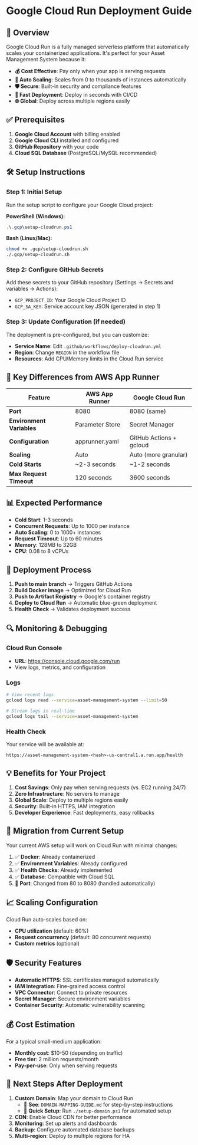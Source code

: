 # Google Cloud Run Deployment Guide

## 🚀 Overview

Google Cloud Run is a fully managed serverless platform that automatically scales your containerized applications. It's perfect for your Asset Management System because it:

- **💰 Cost Effective**: Pay only when your app is serving requests
- **🔄 Auto Scaling**: Scales from 0 to thousands of instances automatically
- **🛡️ Secure**: Built-in security and compliance features
- **🚀 Fast Deployment**: Deploy in seconds with CI/CD
- **🌐 Global**: Deploy across multiple regions easily

## ✅ Prerequisites

1. **Google Cloud Account** with billing enabled
2. **Google Cloud CLI** installed and configured
3. **GitHub Repository** with your code
4. **Cloud SQL Database** (PostgreSQL/MySQL recommended)

## 🛠️ Setup Instructions

### Step 1: Initial Setup
Run the setup script to configure your Google Cloud project:

**PowerShell (Windows):**
```powershell
.\.gcp\setup-cloudrun.ps1
```

**Bash (Linux/Mac):**
```bash
chmod +x .gcp/setup-cloudrun.sh
./.gcp/setup-cloudrun.sh
```

### Step 2: Configure GitHub Secrets
Add these secrets to your GitHub repository (Settings → Secrets and variables → Actions):

- `GCP_PROJECT_ID`: Your Google Cloud Project ID
- `GCP_SA_KEY`: Service account key JSON (generated in step 1)

### Step 3: Update Configuration (if needed)
The deployment is pre-configured, but you can customize:

- **Service Name**: Edit `.github/workflows/deploy-cloudrun.yml`
- **Region**: Change `REGION` in the workflow file
- **Resources**: Add CPU/Memory limits in the Cloud Run service

## 🔧 Key Differences from AWS App Runner

| Feature | AWS App Runner | Google Cloud Run |
|---------|---------------|------------------|
| **Port** | 8080 | 8080 (same) |
| **Environment Variables** | Parameter Store | Secret Manager |
| **Configuration** | apprunner.yaml | GitHub Actions + gcloud |
| **Scaling** | Auto | Auto (more granular) |
| **Cold Starts** | ~2-3 seconds | ~1-2 seconds |
| **Max Request Timeout** | 120 seconds | 3600 seconds |

## 📊 Expected Performance

- **Cold Start**: 1-3 seconds
- **Concurrent Requests**: Up to 1000 per instance
- **Auto Scaling**: 0 to 1000+ instances
- **Request Timeout**: Up to 60 minutes
- **Memory**: 128MB to 32GB
- **CPU**: 0.08 to 8 vCPUs

## 🚀 Deployment Process

1. **Push to main branch** → Triggers GitHub Actions
2. **Build Docker image** → Optimized for Cloud Run
3. **Push to Artifact Registry** → Google's container registry
4. **Deploy to Cloud Run** → Automatic blue-green deployment
5. **Health Check** → Validates deployment success

## 🔍 Monitoring & Debugging

### Cloud Run Console
- **URL**: https://console.cloud.google.com/run
- View logs, metrics, and configuration

### Logs
```bash
# View recent logs
gcloud logs read --service=asset-management-system --limit=50

# Stream logs in real-time
gcloud logs tail --service=asset-management-system
```

### Health Check
Your service will be available at:
```
https://asset-management-system-<hash>-us-central1.a.run.app/health
```

## 💡 Benefits for Your Project

1. **Cost Savings**: Only pay when serving requests (vs. EC2 running 24/7)
2. **Zero Infrastructure**: No servers to manage
3. **Global Scale**: Deploy to multiple regions easily
4. **Security**: Built-in HTTPS, IAM integration
5. **Developer Experience**: Fast deployments, easy rollbacks

## 🔄 Migration from Current Setup

Your current AWS setup will work on Cloud Run with minimal changes:

1. ✅ **Docker**: Already containerized
2. ✅ **Environment Variables**: Already configured
3. ✅ **Health Checks**: Already implemented
4. ✅ **Database**: Compatible with Cloud SQL
5. 🔧 **Port**: Changed from 80 to 8080 (handled automatically)

## 📈 Scaling Configuration

Cloud Run auto-scales based on:
- **CPU utilization** (default: 60%)
- **Request concurrency** (default: 80 concurrent requests)
- **Custom metrics** (optional)

## 🛡️ Security Features

- **Automatic HTTPS**: SSL certificates managed automatically
- **IAM Integration**: Fine-grained access control
- **VPC Connector**: Connect to private resources
- **Secret Manager**: Secure environment variables
- **Container Security**: Automatic vulnerability scanning

## 💰 Cost Estimation

For a typical small-medium application:
- **Monthly cost**: $10-50 (depending on traffic)
- **Free tier**: 2 million requests/month
- **Pay-per-use**: Only when serving requests

## 🎯 Next Steps After Deployment

1. **Custom Domain**: Map your domain to Cloud Run
   - 📖 **See**: `DOMAIN-MAPPING-GUIDE.md` for step-by-step instructions
   - 🚀 **Quick Setup**: Run `./setup-domain.ps1` for automated setup
2. **CDN**: Enable Cloud CDN for better performance
3. **Monitoring**: Set up alerts and dashboards
4. **Backup**: Configure automated database backups
5. **Multi-region**: Deploy to multiple regions for HA
